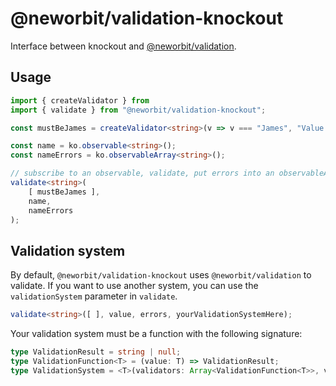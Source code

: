 # @neworbit/validation-knockout

Interface between knockout and [@neworbit/validation](https://github.com/NewOrbit/validation/).

## Usage

```typescript
import { createValidator } from 
import { validate } from "@neworbit/validation-knockout";

const mustBeJames = createValidator<string>(v => v === "James", "Value must be 'James'");

const name = ko.observable<string>();
const nameErrors = ko.observableArray<string>();

// subscribe to an observable, validate, put errors into an observableArray
validate<string>(
    [ mustBeJames ],
    name,
    nameErrors
);
```

## Validation system

By default, `@neworbit/validation-knockout` uses `@neworbit/validation` to validate. If you want to use another system, you can use the `validationSystem` parameter in `validate`.

```typescript
validate<string>([ ], value, errors, yourValidationSystemHere);
```

Your validation system must be a function with the following signature:

```typescript
type ValidationResult = string | null;
type ValidationFunction<T> = (value: T) => ValidationResult;
type ValidationSystem = <T>(validators: Array<ValidationFunction<T>>, value: T) => Array<string>;
```